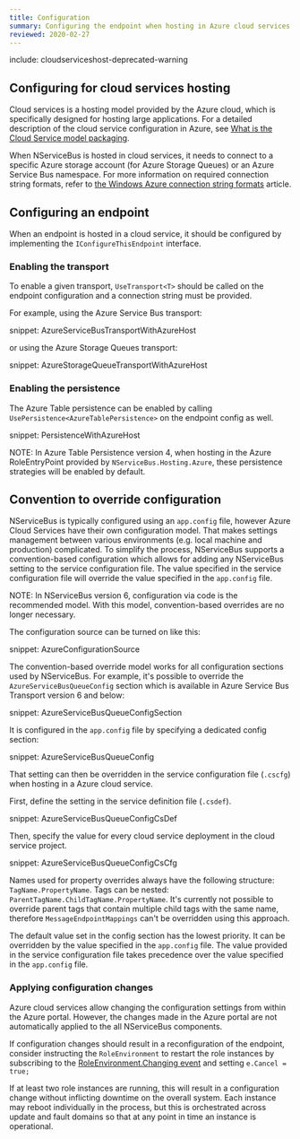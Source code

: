 ```yaml
---
title: Configuration
summary: Configuring the endpoint when hosting in Azure cloud services
reviewed: 2020-02-27
---
```


include: cloudserviceshost-deprecated-warning

## Configuring for cloud services hosting

Cloud services is a hosting model provided by the Azure cloud, which is specifically designed for hosting large applications. For a detailed description of the cloud service configuration in Azure, see [What is the Cloud Service model packaging](https://docs.microsoft.com/en-us/azure/cloud-services/cloud-services-model-and-package).

When NServiceBus is hosted in cloud services, it needs to connect to a specific Azure storage account (for Azure Storage Queues) or an Azure Service Bus namespace. For more information on required connection string formats, refer to [the Windows Azure connection string formats](https://www.connectionstrings.com/windows-azure/) article.


## Configuring an endpoint

When an endpoint is hosted in a cloud service, it should be configured by implementing the `IConfigureThisEndpoint` interface.


### Enabling the transport

To enable a given transport, `UseTransport<T>` should be called on the endpoint configuration and a connection string must be provided.

For example, using the Azure Service Bus transport:

snippet: AzureServiceBusTransportWithAzureHost

or using the Azure Storage Queues transport:

snippet: AzureStorageQueueTransportWithAzureHost


### Enabling the persistence

The Azure Table persistence can be enabled by calling `UsePersistence<AzureTablePersistence>` on the endpoint config as well.

snippet: PersistenceWithAzureHost

NOTE: In Azure Table Persistence version 4, when hosting in the Azure RoleEntryPoint provided by `NServiceBus.Hosting.Azure`, these persistence strategies will be enabled by default.


## Convention to override configuration

NServiceBus is typically configured using an `app.config` file, however Azure Cloud Services have their own configuration model. That makes settings management between various environments (e.g. local machine and production) complicated. To simplify the process, NServiceBus supports a convention-based configuration which allows for adding any NServiceBus setting to the service configuration file. The value specified in the service configuration file will override the value specified in the `app.config` file.

NOTE: In NServiceBus version 6, configuration via code is the recommended model. With this model, convention-based overrides are no longer necessary.

The configuration source can be turned on like this:

snippet: AzureConfigurationSource

The convention-based override model works for all configuration sections used by NServiceBus. For example, it's possible to override the `AzureServiceBusQueueConfig` section which is available in Azure Service Bus Transport version 6 and below:

snippet: AzureServiceBusQueueConfigSection

It is configured in the `app.config` file by specifying a dedicated config section:

snippet: AzureServiceBusQueueConfig

That setting can then be overridden in the service configuration file (`.cscfg`) when hosting in a Azure cloud service.

First, define the setting in the service definition file (`.csdef`).

snippet: AzureServiceBusQueueConfigCsDef

Then, specify the value for every cloud service deployment in the cloud service project.

snippet: AzureServiceBusQueueConfigCsCfg

Names used for property overrides always have the following structure:  `TagName.PropertyName`. Tags can be nested: `ParentTagName.ChildTagName.PropertyName`. It's currently not possible to override parent tags that contain multiple child tags with the same name, therefore `MessageEndpointMappings` can't be overridden using this approach.

The default value set in the config section has the lowest priority. It can be overridden by the value specified in the `app.config` file. The value provided in the service configuration file takes precedence over the value specified in the `app.config` file.


### Applying configuration changes

Azure cloud services allow changing the configuration settings from within the Azure portal. However, the changes made in the Azure portal are not automatically applied to the all NServiceBus components.

If configuration changes should result in a reconfiguration of the endpoint, consider instructing the `RoleEnvironment` to restart the role instances by subscribing to the [RoleEnvironment.Changing event](https://msdn.microsoft.com/en-us/library/microsoft.windowsazure.serviceruntime.roleenvironment.changing.aspx) and setting `e.Cancel = true;`

If at least two role instances are running, this will result in a configuration change without inflicting downtime on the overall system. Each instance may reboot individually in the process, but this is orchestrated across update and fault domains so that at any point in time an instance is operational.